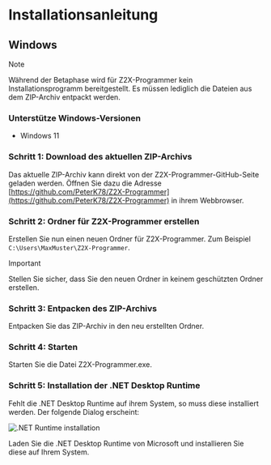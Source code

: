 # Installationsanleitung

## Windows

>[!NOTE]
>Während der Betaphase wird für Z2X-Programmer kein Installationsprogramm bereitgestellt. Es müssen lediglich die Dateien aus dem ZIP-Archiv entpackt werden.

### Unterstütze Windows-Versionen
* Windows 11

### Schritt 1: Download des aktuellen ZIP-Archivs
Das aktuelle ZIP-Archiv kann direkt von der Z2X-Programmer-GitHub-Seite geladen werden.
Öffnen Sie dazu die Adresse [https://github.com/PeterK78/Z2X-Programmer](https://github.com/PeterK78/Z2X-Programmer) in ihrem Webbrowser.

### Schritt 2: Ordner für Z2X-Programmer erstellen
Erstellen Sie nun einen neuen Ordner für Z2X-Programmer. Zum Beispiel `C:\Users\MaxMuster\Z2X-Programmer`.

> [!IMPORTANT]
> Stellen Sie sicher, dass Sie den neuen Ordner in keinem geschützten Ordner erstellen.

### Schritt 3: Entpacken des ZIP-Archivs
Entpacken Sie das ZIP-Archiv in den neu erstellten Ordner.

### Schritt 4: Starten
Starten Sie die Datei Z2X-Programmer.exe.

### Schritt 5: Installation der .NET Desktop Runtime
Fehlt die .NET Desktop Runtime auf ihrem System, so muss diese installiert werden. Der folgende Dialog erscheint:

![.NET Runtime installation](https://github.com/PeterK78/Z2X-Programmer/blob/master/Docs/De/Assets/Z2X-Programmer-InstallNetDesktopRunTime.png)

Laden Sie die .NET Desktop Runtime von Microsoft und installieren Sie diese auf Ihrem System.
